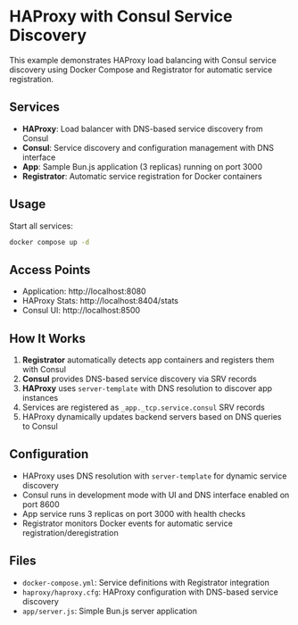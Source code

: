 # HAProxy with Consul Service Discovery

This example demonstrates HAProxy load balancing with Consul service discovery using Docker Compose and Registrator for automatic service registration.

## Services

- **HAProxy**: Load balancer with DNS-based service discovery from Consul
- **Consul**: Service discovery and configuration management with DNS interface
- **App**: Sample Bun.js application (3 replicas) running on port 3000
- **Registrator**: Automatic service registration for Docker containers

## Usage

Start all services:
```bash
docker compose up -d
```

## Access Points

- Application: http://localhost:8080
- HAProxy Stats: http://localhost:8404/stats
- Consul UI: http://localhost:8500

## How It Works

1. **Registrator** automatically detects app containers and registers them with Consul
2. **Consul** provides DNS-based service discovery via SRV records
3. **HAProxy** uses `server-template` with DNS resolution to discover app instances
4. Services are registered as `_app._tcp.service.consul` SRV records
5. HAProxy dynamically updates backend servers based on DNS queries to Consul

## Configuration

- HAProxy uses DNS resolution with `server-template` for dynamic service discovery
- Consul runs in development mode with UI and DNS interface enabled on port 8600
- App service runs 3 replicas on port 3000 with health checks
- Registrator monitors Docker events for automatic service registration/deregistration

## Files

- `docker-compose.yml`: Service definitions with Registrator integration
- `haproxy/haproxy.cfg`: HAProxy configuration with DNS-based service discovery
- `app/server.js`: Simple Bun.js server application
